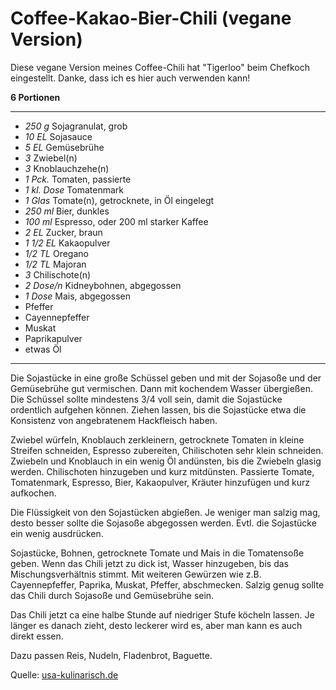 # Coffee-Kakao-Bier-Chili (vegane Version)

Diese vegane Version meines Coffee-Chili hat "Tigerloo" beim Chefkoch eingestellt. Danke, dass ich es hier auch verwenden kann!

**6 Portionen**

---

- *250 g* Sojagranulat, grob
- *10 EL* Sojasauce
- *5 EL* Gemüsebrühe
- *3* Zwiebel(n)
- *3* Knoblauchzehe(n)
- *1 Pck.* Tomaten, passierte
- *1 kl. Dose* Tomatenmark
- *1 Glas* Tomate(n), getrocknete, in Öl eingelegt
- *250 ml* Bier, dunkles
- *100 ml* Espresso, oder 200 ml starker Kaffee
- *2 EL* Zucker, braun
- *1 1/2 EL* Kakaopulver
- *1/2 TL* Oregano
- *1/2 TL* Majoran
- *3* Chilischote(n)
- *2 Dose/n* Kidneybohnen, abgegossen
- *1 Dose* Mais, abgegossen
- Pfeffer
- Cayennepfeffer
- Muskat
- Paprikapulver
- etwas Öl

---

Die Sojastücke in eine große Schüssel geben und mit der Sojasoße und der Gemüsebrühe gut vermischen. Dann mit kochendem Wasser übergießen. Die Schüssel sollte mindestens 3/4 voll sein, damit die Sojastücke ordentlich aufgehen können. Ziehen lassen, bis die Sojastücke etwa die Konsistenz von angebratenem Hackfleisch haben.

Zwiebel würfeln, Knoblauch zerkleinern, getrocknete Tomaten in kleine Streifen schneiden, Espresso zubereiten, Chilischoten sehr klein schneiden. Zwiebeln und Knoblauch in ein wenig Öl andünsten, bis die Zwiebeln glasig werden. Chilischoten hinzugeben und kurz mitdünsten. Passierte Tomate, Tomatenmark, Espresso, Bier, Kakaopulver, Kräuter hinzufügen und kurz aufkochen.

Die Flüssigkeit von den Sojastücken abgießen. Je weniger man salzig mag, desto besser sollte die Sojasoße abgegossen werden. Evtl. die Sojastücke ein wenig ausdrücken.

Sojastücke, Bohnen, getrocknete Tomate und Mais in die Tomatensoße geben. Wenn das Chili jetzt zu dick ist, Wasser hinzugeben, bis das Mischungsverhältnis stimmt. Mit weiteren Gewürzen wie z.B. Cayennepfeffer, Paprika, Muskat, Pfeffer, abschmecken. Salzig genug sollte das Chili durch Sojasoße und Gemüsebrühe sein.

Das Chili jetzt ca eine halbe Stunde auf niedriger Stufe köcheln lassen. Je länger es danach zieht, desto leckerer wird es, aber man kann es auch direkt essen.

Dazu passen Reis, Nudeln, Fladenbrot, Baguette.

Quelle: [usa-kulinarisch.de](https://www.usa-kulinarisch.de/rezept/coffee-kakao-bier-chili-vegane-version/)